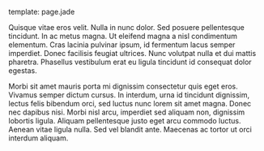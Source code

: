 template: page.jade

Quisque vitae eros velit. Nulla in nunc dolor. Sed posuere pellentesque tincidunt. In ac metus magna. Ut eleifend magna a nisl condimentum elementum. Cras lacinia pulvinar ipsum, id fermentum lacus semper imperdiet. Donec facilisis feugiat ultrices. Nunc volutpat nulla et dui mattis pharetra. Phasellus vestibulum erat eu ligula tincidunt id consequat dolor egestas.

Morbi sit amet mauris porta mi dignissim consectetur quis eget eros. Vivamus semper dictum cursus. In interdum, urna id tincidunt dignissim, lectus felis bibendum orci, sed luctus nunc lorem sit amet magna. Donec nec dapibus nisi. Morbi nisl arcu, imperdiet sed aliquam non, dignissim lobortis ligula. Aliquam pellentesque justo eget arcu commodo luctus. Aenean vitae ligula nulla. Sed vel blandit ante. Maecenas ac tortor ut orci interdum aliquam.

